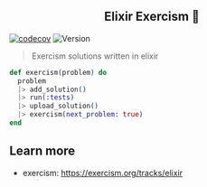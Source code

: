 <h2 align="center">Elixir Exercism 🦎</h2>

[![codecov](https://codecov.io/gh/JackMortDT/exercism_elixir/branch/main/graph/badge.svg?token=H9LV4FVICY)](https://codecov.io/gh/JackMortDT/exercism_elixir)
![Version](https://img.shields.io/badge/version-0.1.0-blue.svg?cacheSeconds=2592000)


> Exercism solutions written in elixir

```elixir
def exercism(problem) do
  problem
  |> add_solution()
  |> run(:tests)
  |> upload_solution()
  |> exercism(next_problem: true)
end
```

## Learn more

* exercism: https://exercism.org/tracks/elixir